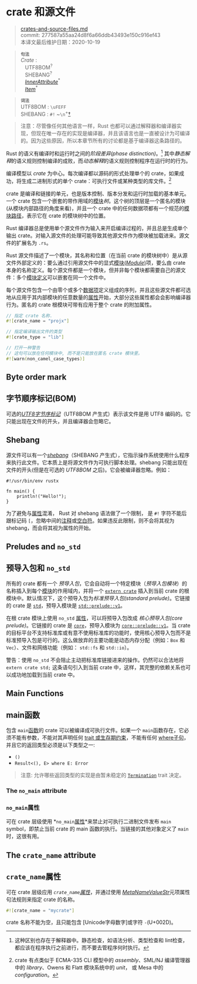 # crate 和源文件

>[crates-and-source-files.md](https://github.com/rust-lang/reference/blob/master/src/crates-and-source-files.md)\
>commit: 277587a55aa24d8f6a66ddb43493e150c916ef43 \
>本译文最后维护日期：2020-10-19

> **<sup>句法</sup>**\
> _Crate_ :\
> &nbsp;&nbsp; UTF8BOM<sup>?</sup>\
> &nbsp;&nbsp; SHEBANG<sup>?</sup>\
> &nbsp;&nbsp; [_InnerAttribute_]<sup>\*</sup>\
> &nbsp;&nbsp; [_Item_]<sup>\*</sup>

> **<sup>词法</sup>**\
> UTF8BOM : `\uFEFF`\
> SHEBANG : `#!` \~`\n`<sup>\+</sup>[†](#shebang)


> 注意：尽管像任何其他语言一样，Rust 也都可以通过解释器和编译器实现，但现在唯一存在的实现是编译器，并且该语言也是一直被设计为可编译的。因为这些原因，所以本章节所有的讨论都是基于编译器这条路径的。

Rust 的语义有编译时和运行时之间的*阶段差异(phase distinction)*。[^phase-distinction] 其中*静态解释*的语义规则控制编译的成败，而*动态解释*的语义规则控制程序在运行时的行为。

编译模型以 _crate_ 为中心。每次编译都以源码的形式处理单个的 crate，如果成功，将生成二进制形式的单个 crate：可执行文件或某种类型的库文件。[^cratesourcefile]

crate 是编译和链接的单元，也是版本控制、版本分发和运行时加载的基本单元。一个 crate 包含一个嵌套的带作用域的[模块][module]*树*。这个树的顶层是一个匿名的模块(从模块内部路径的角度来看)，并且一个 crate 中的任何数据项都有一个规范的[模块路径][module path]，表示它在 crate 的模块树中的位置。

Rust 编译器总是使用单个源文件作为输入来开启编译过程的，并且总是生成单个输出 crate。对输入源文件的处理可能导致其他源文件作为模块被加载进来。源文件的扩展名为 `.rs`。

Rust 源文件描述了一个模块，其名称和位置（在当前 crate 的模块树中）是从源文件外部定义的：要么通过引用源文件中的显式[模块(_Module_)][module]项，要么由 crate 本身的名称定义。每个源文件都是一个模块，但并非每个模块都需要自己的源文件：多个[模块定义][module]可以嵌套在同一个文件中。

每个源文件包含一个由零个或多个[数据项][_Item_]定义组成的序列，并且这些源文件都可选地从应用于其内部模块的任意数量的[属性][attributes]开始，大部分这些属性都会会影响编译器行为。匿名的 crate 根模块可带有应用于整个 crate 的附加属性。

```rust
// 指定 crate 名称.
#![crate_name = "projx"]

// 指定编译输出文件的类型
#![crate_type = "lib"]

// 打开一种警告
// 这句可以放在任何模块中, 而不是只能放在匿名 crate 模块里。
#![warn(non_camel_case_types)]
```
## Byte order mark
## 字节顺序标记(BOM)

可选的[_UTF8字节序标记_][_UTF8 byte order mark_]（UTF8BOM 产生式）表示该文件是用 UTF8 编码的。它只能出现在文件的开头，并且编译器会忽略它。

## Shebang

源文件可以有一个[_shebang_]（SHEBANG 产生式），它指示操作系统使用什么程序来执行此文件。它本质上是将源文件作为可执行脚本处理。shebang 只能出现在文件的开头(但是在可选的 _UTF8BOM_ 之后)。它会被编译器忽略。例如：

<!-- ignore: tests don't like shebang -->
```rust,ignore
#!/usr/bin/env rustx

fn main() {
    println!("Hello!");
}
```

为了避免与[属性][attribute]混淆， Rust 对 shebang 语法做了一个限制， 是 `#!` 字符不能后跟标记码 `[`，忽略中间的[注释][comments]或[空白符][whitespace]。如果违反此限制，则不会将其视为 shebang，而会将其视为属性的开始。

## Preludes and `no_std`
## 预导入包和 `no_std`

所有的 crate 都有一个 *预导入包*，它会自动将一个特定模块（*预导入包模块*）的名称插入到每个[模块][module]的作用域内，并将一个 [`extern crate`] 插入到当前 crate 的根模块中。默认情况下，这个预导入包为*标准预导入包(standard prelude)*。它链接的 crate 是 [`std`]，预导入模块是 [`std::prelude::v1`]。

在根 crate 模块上使用 `no_std` [属性][attribute]，可以将预导入包改成 *核心预导入包(core prelude)*。它链接的 crate 是 [`core`]，预导入模块为 [`core::prelude::v1`]。当 crate 的目标平台不支持标准库或有意不使用标准库的功能时，使用核心预导入包而不是标准预导入包是可行的。这么做放弃的主要功能是动态内存分配（例如：`Box` 和 `Vec`）、文件和网络功能（例如： `std::fs` 和 `std::io`）。

<div class="warning">

警告：使用 `no_std` 不会阻止主动把标准库链接进来的操作。仍然可以合法地将 `extern crate std;` 这条语句引入到当前 crate 中，这样，其完整的依赖关系也可以成功地加载到当前 crate 中。

</div>

## Main Functions
## main函数

包含 `main`[函数][function]的 crate 可以被编译成可执行文件。如果一个 `main`函数存在，它必须不能有参数，不能对其声明任何 [trait 或生存期约束][trait or lifetime bounds]，不能有任何 [where子句][where clauses]，并且它的返回类型必须是以下类型之一:

* `()`
* `Result<(), E> where E: Error`
<!-- * `!` -->
<!-- * Result<!, E> where E: Error` -->

> 注意: 允许哪些返回类型的实现是由暂未稳定的 [`Termination`] trait 决定。

<!-- 如果前面这节需要更新 (从 "必须不能有参数" 开始, 同时需要修改 attributes/testing.md 文件 -->

### The `no_main` attribute
### `no_main`属性

可在 crate 层级使用 *`no_main`[属性][attribute]*来禁止对可执行二进制文件发布 `main` symbol，即禁止当前 crate 的 main 函数的执行。当链接的其他对象定义了 `main` 时，这很有用。

## The `crate_name` attribute
## `crate_name`属性

可在 crate 层级应用 *`crate_name`[属性][attribute]*，并通过使用 [_MetaNameValueStr_]元项属性句法规则来指定 crate 的名称。

```rust
#![crate_name = "mycrate"]
```

crate 名称不能为空，且只能包含 [Unicode字母数字]或字符 `-`(U+002D)。

[^phase-distinction]: 这种区别也存在于解释器中。静态检查，如语法分析、类型检查和 lint检查，都应该在程序执行之前进行，而不要去管程序何时执行。

[^cratesourcefile]: crate 有点类似于 ECMA-335 CLI 模型中的 *assembly*、SML/NJ 编译管理器中的 *library*、Owens 和 Flatt 模块系统中的 *unit*， 或 Mesa 中的 *configuration*。

[Unicode alphanumeric]: https://doc.rust-lang.org/std/primitive.char.html#method.is_alphanumeric
[_InnerAttribute_]: attributes.md
[_Item_]: items.md
[_MetaNameValueStr_]: attributes.md#meta-item-attribute-syntax
[_shebang_]: https://en.wikipedia.org/wiki/Shebang_(Unix)
[_utf8 byte order mark_]: https://en.wikipedia.org/wiki/Byte_order_mark#UTF-8
[`Termination`]: https://doc.rust-lang.org/std/process/trait.Termination.html
[`core`]: https://doc.rust-lang.org/core/index.html
[`core::prelude::v1`]: https://doc.rust-lang.org/core/prelude/index.html
[`extern crate`]: items/extern-crates.md
[`std`]: https://doc.rust-lang.org/std/index.html
[`std::prelude::v1`]: https://doc.rust-lang.org/std/prelude/index.html
[attribute]: attributes.md
[attributes]: attributes.md
[comments]: comments.md
[function]: items/functions.md
[module]: items/modules.md
[module path]: paths.md
[trait or lifetime bounds]: trait-bounds.md
[where clauses]: items/generics.md#where-clauses
[whitespace]: whitespace.md

<!-- 2020-11-3 -->
<!-- checked -->
